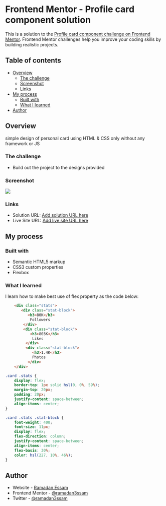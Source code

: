 # Frontend Mentor - Profile card component solution

This is a solution to the [Profile card component challenge on Frontend Mentor](https://www.frontendmentor.io/challenges/profile-card-component-cfArpWshJ). Frontend Mentor challenges help you improve your coding skills by building realistic projects. 

## Table of contents

- [Overview](#overview)
  - [The challenge](#the-challenge)
  - [Screenshot](#screenshot)
  - [Links](#links)
- [My process](#my-process)
  - [Built with](#built-with)
  - [What I learned](#what-i-learned)
- [Author](#author)


## Overview
 simple design of personal card using HTML & CSS only without any framework or JS

### The challenge

- Build out the project to the designs provided

### Screenshot

![](images/screenshot.jpg)


### Links

- Solution URL: [Add solution URL here](https://your-solution-url.com)
- Live Site URL: [Add live site URL here](https://your-live-site-url.com)

## My process

### Built with

- Semantic HTML5 markup
- CSS3 custom properties
- Flexbox


### What I learned

I learn how to make best use of flex property as the code below:

```html
    <div class="stats">
       <div class="stat-block">
          <h3>80K</h3>
           Followers
        </div>
        <div class="stat-block">
           <h3>803K</h3>
            Likes
         </div>
         <div class="stat-block">
            <h3>1.4K</h3>
            Photos
          </div>
    </div>
```
```css
.card .stats {
    display: flex;
    border-top: 1px solid hsl(0, 0%, 59%);
    margin-top: 20px;
    padding: 20px;
    justify-content: space-between;
    align-items: center;
}

.card .stats .stat-block {
    font-weight: 400;
    font-size: 11px;
    display: flex;
    flex-direction: column;
    justify-content: space-between;
    align-items: center;
    flex-basis: 30%;
    color: hsl(227, 10%, 46%);
}
```


## Author

- Website - [Ramadan Essam](https://www.your-site.com)
- Frontend Mentor - [@ramadan3ssam](https://www.frontendmentor.io/profile/ramadan3ssam)
- Twitter - [@ramadan3ssam](https://www.twitter.com/ramadan3ssam)


